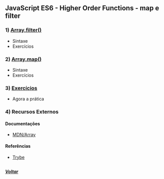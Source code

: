## JavaScript ES6 - Higher Order Functions - map e filter

### 1) [Array.filter()](Z-conteudo-recursos/array-filter.md#arrayfilter)
- Sintaxe
- Exercícios

### 2) [Array.map()](Z-conteudo-recursos/array-map.md#arraymap)
- Sintaxe
- Exercícios

### 3) [Exercícios](X-agora-a-pratica/exercicios.md)
- Agora a prática

### 4) Recursos Externos

#### Documentações
- [MDN/Array](https://developer.mozilla.org/pt-BR/docs/Web/JavaScript/Reference/Global_Objects/Array)

#### Referências
- [Trybe](https://www.betrybe.com/)

##

##### [Voltar](https://github.com/nnnnadia/trybe-exercicios#bloco-8-higher-order-functions-do-javascript-es6)

